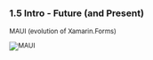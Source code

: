 ### 1.5 Intro - Future (and Present)

<small>

MAUI (evolution of Xamarin.Forms)

![MAUI](https://docs.microsoft.com/en-us/dotnet/maui/media/what-is-maui/maui.png "Maui")

</small>